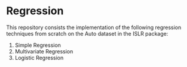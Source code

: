 # Regression

This repository consists the implementation of the following regression techniques from scratch on the Auto dataset in the ISLR package: 
1. Simple Regression 
2. Multivariate Regression 
3. Logistic Regression
